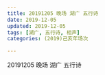 ```yaml
---
title: 20191205 晚场 湖广 五行诗
date: 2019-12-05
updated: 2019-12-05
tags: [湖广, 五行诗, 相声]
categories: (2019)己亥年场次

---
```


20191205 晚场 湖广 五行诗
